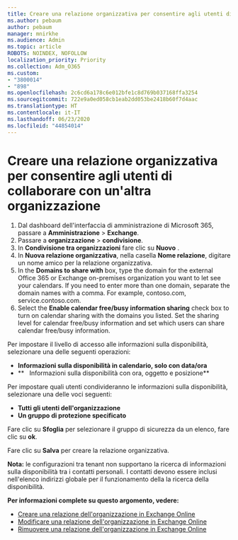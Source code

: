 ```yaml
---
title: Creare una relazione organizzativa per consentire agli utenti di collaborare con un'altra organizzazione
ms.author: pebaum
author: pebaum
manager: mnirkhe
ms.audience: Admin
ms.topic: article
ROBOTS: NOINDEX, NOFOLLOW
localization_priority: Priority
ms.collection: Adm_O365
ms.custom:
- "3800014"
- "898"
ms.openlocfilehash: 2c6cd6a178c6e012bfe1c8d769b037168ffa3254
ms.sourcegitcommit: 722e9a0ed058cb1eab2dd053be2418b60f7d4aac
ms.translationtype: HT
ms.contentlocale: it-IT
ms.lasthandoff: 06/23/2020
ms.locfileid: "44854014"
---
```

# <a name="create-an-organization-relationship-to-allow-your-users-to-collaborate-with-another-organization"></a>Creare una relazione organizzativa per consentire agli utenti di collaborare con un'altra organizzazione

1. Dal dashboard dell'interfaccia di amministrazione di Microsoft 365, passare a **Amministrazione** > **Exchange**.
2. Passare a **organizzazione** > **condivisione**.
3. In **Condivisione tra organizzazioni** fare clic su **Nuovo** .
4. In **Nuova relazione organizzativa**, nella casella **Nome relazione**, digitare un nome amico per la relazione organizzativa.
5. In the **Domains to share with** box, type the domain for the external Office 365 or Exchange on-premises organization you want to let see your calendars. If you need to enter more than one domain, separate the domain names with a comma. For example, contoso.com, service.contoso.com.
6. Select the **Enable calendar free/busy information sharing** check box to turn on calendar sharing with the domains you listed. Set the sharing level for calendar free/busy information and set which users can share calendar free/busy information.  

Per impostare il livello di accesso alle informazioni sulla disponibilità, selezionare una delle seguenti operazioni:

- **Informazioni sulla disponibilità in calendario, solo con data/ora**
- **   Informazioni sulla disponibilità con ora, oggetto e posizione**  

 Per impostare quali utenti condivideranno le informazioni sulla disponibilità, selezionare una delle voci seguenti:

- **Tutti gli utenti dell'organizzazione**
- **Un gruppo di protezione specificato**  

Fare clic su **Sfoglia** per selezionare il gruppo di sicurezza da un elenco, fare clic su **ok**.

Fare clic su **Salva** per creare la relazione organizzativa.  

**Nota:** le configurazioni tra tenant non supportano la ricerca di informazioni sulla disponibilità tra i contatti personali. I contatti devono essere inclusi nell'elenco indirizzi globale per il funzionamento della la ricerca della disponibilità.

**Per informazioni complete su questo argomento, vedere:**

- [Creare una relazione dell'organizzazione in Exchange Online](https://docs.microsoft.com/exchange/sharing/organization-relationships/create-an-organization-relationship)
- [Modificare una relazione dell'organizzazione in Exchange Online](https://docs.microsoft.com/exchange/sharing/organization-relationships/modify-an-organization-relationship)
- [Rimuovere una relazione dell'organizzazione in Exchange Online](https://docs.microsoft.com/exchange/sharing/organization-relationships/remove-an-organization-relationship)

